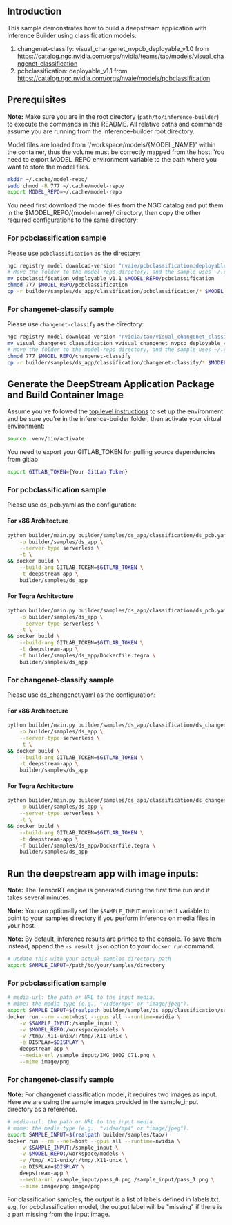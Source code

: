 ## Introduction

This sample demonstrates how to build a deepstream application with Inference Builder using classification models:
1. changenet-classify: visual_changenet_nvpcb_deployable_v1.0 from https://catalog.ngc.nvidia.com/orgs/nvidia/teams/tao/models/visual_changenet_classification
2. pcbclassification: deployable_v1.1 from https://catalog.ngc.nvidia.com/orgs/nvaie/models/pcbclassification

## Prerequisites

**Note:** Make sure you are in the root directory (`path/to/inference-builder`) to execute the commands in this README. All relative paths and commands assume you are running from the inference-builder root directory.

Model files are loaded from '/workspace/models/{MODEL_NAME}' within the container, thus the volume must be correctly mapped from the host.
You need to export MODEL_REPO environment variable to the path where you want to store the model files.

```bash
mkdir ~/.cache/model-repo/
sudo chmod -R 777 ~/.cache/model-repo/
export MODEL_REPO=~/.cache/model-repo
```

You need first download the model files from the NGC catalog and put them in the $MODEL_REPO/{model-name}/ directory, then copy the other required configurations to the same directory:

### For pcbclassification sample

Please use `pcbclassification` as the directory:

```bash
ngc registry model download-version "nvaie/pcbclassification:deployable_v1.1"
# Move the folder to the model-repo directory, and the sample uses ~/.cache/model-repo by default
mv pcbclassification_vdeployable_v1.1 $MODEL_REPO/pcbclassification
chmod 777 $MODEL_REPO/pcbclassification
cp -r builder/samples/ds_app/classification/pcbclassification/* $MODEL_REPO/pcbclassification/
```

### For changenet-classify sample

Please use `changenet-classify` as the directory:

```bash
ngc registry model download-version "nvidia/tao/visual_changenet_classification:visual_changenet_nvpcb_deployable_v1.0"
mv visual_changenet_classification_vvisual_changenet_nvpcb_deployable_v1.0 $MODEL_REPO/changenet-classify/
# Move the folder to the model-repo directory, and the sample uses ~/.cache/model-repo by default
chmod 777 $MODEL_REPO/changenet-classify
cp -r builder/samples/ds_app/classification/changenet-classify/* $MODEL_REPO/changenet-classify/
```

## Generate the DeepStream Application Package and Build Container Image

Assume you've followed the [top level instructions](../../../README.md#getting-started) to set up the environment and be sure you're in the inference-builder folder, then activate your virtual environment:

```bash
source .venv/bin/activate
```

You need to export your GITLAB_TOKEN for pulling source dependencies from gitlab

```bash
export GITLAB_TOKEN={Your GitLab Token}
```

### For pcbclassification sample

Please use ds_pcb.yaml as the configuration:

#### For x86 Architecture

```bash
python builder/main.py builder/samples/ds_app/classification/ds_pcb.yaml \
    -o builder/samples/ds_app \
    --server-type serverless \
    -t \
&& docker build \
    --build-arg GITLAB_TOKEN=$GITLAB_TOKEN \
    -t deepstream-app \
    builder/samples/ds_app
```

#### For Tegra Architecture

```bash
python builder/main.py builder/samples/ds_app/classification/ds_pcb.yaml \
    -o builder/samples/ds_app \
    --server-type serverless \
    -t \
&& docker build \
    --build-arg GITLAB_TOKEN=$GITLAB_TOKEN \
    -t deepstream-app \
    -f builder/samples/ds_app/Dockerfile.tegra \
    builder/samples/ds_app
```

### For changenet-classify sample

Please use ds_changenet.yaml as the configuration:

#### For x86 Architecture

```bash
python builder/main.py builder/samples/ds_app/classification/ds_changenet.yaml \
    -o builder/samples/ds_app \
    --server-type serverless \
    -t \
&& docker build \
    --build-arg GITLAB_TOKEN=$GITLAB_TOKEN \
    -t deepstream-app \
    builder/samples/ds_app
```

#### For Tegra Architecture

```bash
python builder/main.py builder/samples/ds_app/classification/ds_changenet.yaml \
    -o builder/samples/ds_app \
    --server-type serverless \
    -t \
&& docker build \
    --build-arg GITLAB_TOKEN=$GITLAB_TOKEN \
    -t deepstream-app \
    -f builder/samples/ds_app/Dockerfile.tegra \
    builder/samples/ds_app
```


## Run the deepstream app with image inputs:

**Note:** The TensorRT engine is generated during the first time run and it takes several minutes.

**Note:** You can optionally set the `$SAMPLE_INPUT` environment variable to point to your samples directory if you perform inference on media files in your host.

**Note:** By default, inference results are printed to the console. To save them instead, append the `-s result.json` option to your `docker run` command.

```bash
# Update this with your actual samples directory path
export SAMPLE_INPUT=/path/to/your/samples/directory
```

### For pcbclassification sample

```bash
# media-url: the path or URL to the input media.
# mime: the media type (e.g., "video/mp4" or "image/jpeg").
export SAMPLE_INPUT=$(realpath builder/samples/ds_app/classification/sample-inputs/)
docker run --rm --net=host --gpus all --runtime=nvidia \
    -v $SAMPLE_INPUT:/sample_input \
    -v $MODEL_REPO:/workspace/models \
    -v /tmp/.X11-unix/:/tmp/.X11-unix \
    -e DISPLAY=$DISPLAY \
    deepstream-app \
    --media-url /sample_input/IMG_0002_C71.png \
    --mime image/png
```

### For changenet-classify sample

**Note:** For changenet classification model, it requires two images as input. Here we are using the sample images provided in the sample_input directory as a reference.

```bash
# media-url: the path or URL to the input media.
# mime: the media type (e.g., "video/mp4" or "image/jpeg").
export SAMPLE_INPUT=$(realpath builder/samples/tao/)
docker run --rm --net=host --gpus all --runtime=nvidia \
    -v $SAMPLE_INPUT:/sample_input \
    -v $MODEL_REPO:/workspace/models \
    -v /tmp/.X11-unix/:/tmp/.X11-unix \
    -e DISPLAY=$DISPLAY \
    deepstream-app \
    --media-url /sample_input/pass_0.png /sample_input/pass_1.png \
    --mime image/png image/png
```

For classification samples, the output is a list of labels defined in labels.txt. e.g, for pcbclassification model, the output label will be "missing" if there is a part missing from the input image.